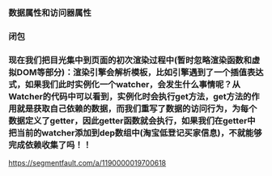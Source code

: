 ### 数据属性和访问器属性
### 闭包

### 现在我们把目光集中到页面的初次渲染过程中(暂时忽略渲染函数和虚拟DOM等部分)：渲染引擎会解析模板，比如引擎遇到了一个插值表达式，如果我们此时实例化一个watcher，会发生什么事情呢？从Watcher的代码中可以看到，实例化时会执行get方法，get方法的作用就是获取自己依赖的数据，而我们重写了数据的访问行为，为每个数据定义了getter，因此getter函数就会执行，如果我们在getter中把当前的watcher添加到dep数组中(淘宝低登记买家信息)，不就能够完成依赖收集了吗！！


https://segmentfault.com/a/1190000019700618
